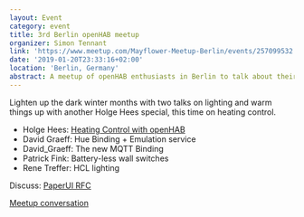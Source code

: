```yaml
---
layout: Event
category: event
title: 3rd Berlin openHAB meetup
organizer: Simon Tennant
link: 'https://www.meetup.com/Mayflower-Meetup-Berlin/events/257099532'
date: '2019-01-20T23:33:16+02:00'
location: 'Berlin, Germany'
abstract: A meetup of openHAB enthusiasts in Berlin to talk about their use of openHAB, hacks, rules, bindings and implementations.
---
```

Lighten up the dark winter months with two talks on lighting and warm things up with another Holge Hees special, this time on heating control.

* Holge Hees: [Heating Control with openHAB](http://www.intranet-of-things.com/smarthome/house/heating/control/)
* David Graeff: Hue Binding + Emulation service
* David_Graeff: The new MQTT Binding
* Patrick Fink: Battery-less wall switches
* Rene Treffer: HCL lighting

Discuss: [PaperUI RFC](https://github.com/eclipse/smarthome/issues/6653)

[Meetup conversation](https://community.openhab.org/t/berlin-meetup/45415/39)
